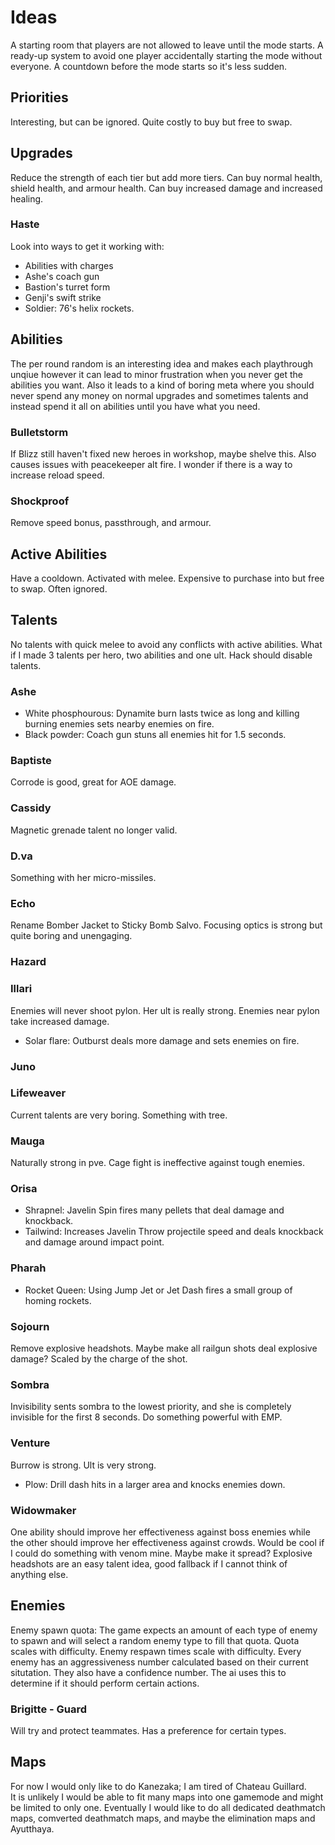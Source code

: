 # Ideas
A starting room that players are not allowed to leave until the mode starts.
A ready-up system to avoid one player accidentally starting the mode without everyone.
A countdown before the mode starts so it's less sudden.
## Priorities
Interesting, but can be ignored. Quite costly to buy but free to swap.
## Upgrades
Reduce the strength of each tier but add more tiers.
Can buy normal health, shield health, and armour health.
Can buy increased damage and increased healing.
### Haste
Look into ways to get it working with:
- Abilities with charges
- Ashe's coach gun
- Bastion's turret form
- Genji's swift strike
- Soldier: 76's helix rockets.
## Abilities
The per round random is an interesting idea and makes each playthrough unqiue however it can lead to minor frustration when you never get the abilities you want. Also it leads to a kind of boring meta where you should never spend any money on normal upgrades and sometimes talents and instead spend it all on abilities until you have what you need.
### Bulletstorm
If Blizz still haven't fixed new heroes in workshop, maybe shelve this.
Also causes issues with peacekeeper alt fire.
I wonder if there is a way to increase reload speed.
### Shockproof
Remove speed bonus, passthrough, and armour.
## Active Abilities
Have a cooldown. Activated with melee. Expensive to purchase into but free to swap. Often ignored.
## Talents
No talents with quick melee to avoid any conflicts with active abilities.
What if I made 3 talents per hero, two abilities and one ult.
Hack should disable talents.
### Ashe
- White phosphourous: Dynamite burn lasts twice as long and killing burning enemies sets nearby enemies on fire.
- Black powder: Coach gun stuns all enemies hit for 1.5 seconds.
### Baptiste
Corrode is good, great for AOE damage.
### Cassidy
Magnetic grenade talent no longer valid.
### D.va
Something with her micro-missiles.
### Echo
Rename Bomber Jacket to Sticky Bomb Salvo.
Focusing optics is strong but quite boring and unengaging.
### Hazard
### Illari
Enemies will never shoot pylon.
Her ult is really strong.
Enemies near pylon take increased damage.
- Solar flare: Outburst deals more damage and sets enemies on fire.
### Juno
### Lifeweaver
Current talents are very boring.
Something with tree.
### Mauga
Naturally strong in pve.
Cage fight is ineffective against tough enemies.
### Orisa
- Shrapnel: Javelin Spin fires many pellets that deal damage and knockback.
- Tailwind: Increases Javelin Throw projectile speed and deals knockback and damage around impact point.
### Pharah
- Rocket Queen: Using Jump Jet or Jet Dash fires a small group of homing rockets.
### Sojourn
Remove explosive headshots. Maybe make all railgun shots deal explosive damage? Scaled by the charge of the shot.
### Sombra
Invisibility sents sombra to the lowest priority, and she is completely invisible for the first 8 seconds.
Do something powerful with EMP.
### Venture
Burrow is strong.
Ult is very strong.
- Plow: Drill dash hits in a larger area and knocks enemies down.
### Widowmaker
One ability should improve her effectiveness against boss enemies while the other should improve her effectiveness against crowds.
Would be cool if I could do something with venom mine. Maybe make it spread?
Explosive headshots are an easy talent idea, good fallback if I cannot think of anything else.
## Enemies
Enemy spawn quota: The game expects an amount of each type of enemy to spawn and will select a random enemy type to fill that quota.
Quota scales with difficulty.
Enemy respawn times scale with difficulty.
Every enemy has an aggressiveness number calculated based on their current situtation. They also have a confidence number. The ai uses this to determine if it should perform certain actions.
### Brigitte - Guard
Will try and protect teammates.
Has a preference for certain types.
## Maps
For now I would only like to do Kanezaka; I am tired of Chateau Guillard.  
It is unlikely I would be able to fit many maps into one gamemode and might be limited to only one.
Eventually I would like to do all dedicated deathmatch maps, comverted deathmatch maps, and maybe the elimination maps and Ayutthaya.